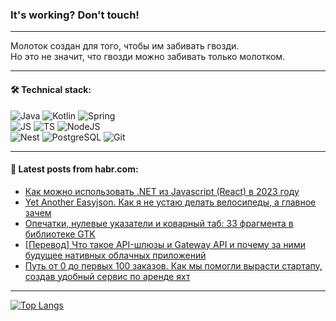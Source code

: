 ### It's working? Don't touch!

---
Молоток создан для того, чтобы им забивать гвозди. <br>
Но это не значит, что гвозди можно забивать только молотком.

---

#### 🛠️ Technical stack:

![Java](https://img.shields.io/badge/Java-informational?logo=Oracle&style=flat&logoColor=white&color=FF4500)
![Kotlin](https://img.shields.io/badge/Kotlin-informational?logo=Kotlin&style=flat&logoColor=white&color=774D97)
![Spring](https://img.shields.io/badge/SpringBoot-informational?logo=SpringBoot&style=flat&logoColor=white&color=6DB33F) <br>
![JS](https://img.shields.io/badge/JS-informational?logo=javaScript&style=flat&logoColor=black&color=F7Df1E)
![TS](https://img.shields.io/badge/TypeScript-informational?logo=typeScript&style=flat&logoColor=black&color=0667A8)
![NodeJS](https://img.shields.io/badge/NodeJS-informational?logo=node.js&style=flat&logoColor=white&color=70A760) <br>
![Nest](https://img.shields.io/badge/NestJS-informational?logo=NestJS&style=flat&logoColor=white&color=E0234E)
![PostgreSQL](https://img.shields.io/badge/PostgreSQL-informational?logo=PostgreSQL&style=flat&logoColor=white&color=DAA520)
![Git](https://img.shields.io/badge/Git-informational?logo=git&style=flat&logoColor=white&color=778899)

___

#### 💬 Latest posts from habr.com:

<!-- BLOG-POST-LIST:START -->
- [Как можно использовать .NET из Javascript &lpar;React&rpar; в 2023 году](https://habr.com/ru/articles/770058/?utm_source=habrahabr&utm_medium=rss&utm_campaign=770058)
- [Yet Another Easyjson. Как я не устаю делать велосипеды, а главное зачем](https://habr.com/ru/companies/timeweb/articles/769718/?utm_source=habrahabr&utm_medium=rss&utm_campaign=769718)
- [Опечатки, нулевые указатели и коварный таб: 33 фрагмента в библиотеке GTK](https://habr.com/ru/companies/pvs-studio/articles/770050/?utm_source=habrahabr&utm_medium=rss&utm_campaign=770050)
- [[Перевод] Что такое API-шлюзы и Gateway API и почему за ними будущее нативных облачных приложений](https://habr.com/ru/companies/flant/articles/770036/?utm_source=habrahabr&utm_medium=rss&utm_campaign=770036)
- [Путь от 0 до первых 100 заказов. Как мы помогли вырасти стартапу, создав удобный сервис по аренде яхт](https://habr.com/ru/companies/pyrobyte/articles/770010/?utm_source=habrahabr&utm_medium=rss&utm_campaign=770010)
<!-- BLOG-POST-LIST:END -->

---
[![Top Langs](https://github-readme-stats-git-master-advtsetting-gmailcom.vercel.app/api/top-langs/?username=zloylis&langs_count=10&hide_title=false&title_color=e6edf3&size_weight=0.5&count_weight=0.5&layout=compact&hide_border=true&theme=dracula)](https://github.com/zloylis)

<!-- ![GitHub stats](https://github-readme-stats-git-master-advtsetting-gmailcom.vercel.app/api?username=zloylis&show_icons=true&hide_border=true&theme=dracula&hide_title=true&include_all_commits=true&count_private=true&hide=contribs&hide_rank=true) -->
